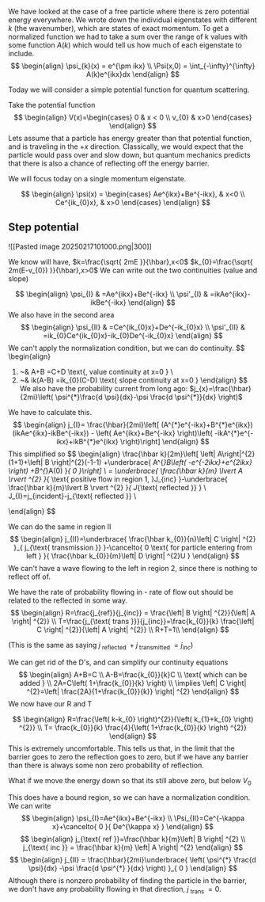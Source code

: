 We have looked at the case of a free particle where there is zero potential energy everywhere. We wrote down the individual eigenstates with different $k$ (the wavenumber), which are states of exact momentum. To get a normalized function we had to take a sum over the range of k values with some function $A(k)$ which would tell us how much of each eigenstate to include.
$$
\begin{align}
\psi_{k}(x) = e^{\pm ikx} \\
\Psi(x,0) = \int_{-\infty}^{\infty} A(k)e^{ikx}dx
\end{align}
$$

Today we will consider a simple potential function for quantum scattering.

Take the potential function
$$
\begin{align}
V(x)=\begin{cases}
0 & x < 0 \\
v_{0}  &  x>0
\end{cases}
\end{align}
$$
Lets assume that a particle has energy greater than that potential function, and is traveling in the $+x$ direction. Classically, we would expect that the particle would pass over and slow down, but quantum mechanics predicts that there is also a chance of reflecting off the energy barrier.

We will focus today on a single momentum eigenstate.

$$
\begin{align}
\psi(x) = \begin{cases}
Ae^{ikx}+Be^{-ikx}, &  x<0 \\
Ce^{ik_{0}x}, & x>0
\end{cases}
\end{align}
$$
## Step potential
![[Pasted image 20250217101000.png|300]]

We know will have, 
$k=\frac{\sqrt{ 2mE }}{\hbar},x<0$
$k_{0}=\frac{\sqrt{ 2m(E-v_{0}) }}{\hbar},x>0$
We can write out the two continuities (value and slope)

$$
\begin{align}
\psi_{I} & =Ae^{ikx}+Be^{-ikx} \\
\psi'_{I} & =ikAe^{ikx}-ikBe^{-ikx}
\end{align}
$$
We also have in the second area
$$
\begin{align}
\psi_{II} & =Ce^{ik_{0}x}+De^{-ik_{0}x} \\
\psi'_{II} & =ik_{0}Ce^{ik_{0}x}-ik_{0}De^{-ik_{0}x}
\end{align}
$$
We can't apply the normalization condition, but we can do continuity.
$$
\begin{align}
1)  ~& A+B =C+D \text{, value continuity at x=0  } \\
2)  ~& ik(A-B) =ik_{0}(C-D) \text{ slope continuity at x=0 }
\end{align}
$$
We also have the probability current from long ago: $j_{x}=\frac{\hbar}{2mi}\left( \psi^{*}\frac{d \psi}{dx}-\psi \frac{d \psi^{*}}{dx} \right)$

We have to calculate this.
$$
\begin{align}
j_{I}= \frac{\hbar}{2mi}\left[ (A^{*}e^{-ikx}+B^{*}e^{ikx})(ikAe^{ikx}-ikBe^{-ikx}) - \left( Ae^{ikx}+Be^{-ikx} \right)\left( -ikA^{*}e^{-ikx}+ikB^{*}e^{ikx} \right)\right]
\end{align}
$$
This simplified so
$$
\begin{align}
 \frac{\hbar k}{2m}\left[ \left| A\right|^{2}(1+1)+\left|   B \right|^{2}(-1-1)  +\underbrace{ A^{*}B\left( -e^{-2ikx}+e^{2ikx} \right) +B^{*}A(0) }_{ 0 }\right]  \\
= \underbrace{ \frac{\hbar k}{m} \lvert A \rvert ^{2}  }_{ \text{ positive flow in region 1,  }J_{inc} }-\underbrace{ \frac{\hbar k}{m}\lvert B \rvert ^{2} }_{ J_{\text{ reflected }} } \\
J_{I}=j_{incident}-j_{\text{ reflected }} \\
  
\end{align}
$$

We can do the same in region II
$$
\begin{align}
j_{II}=\underbrace{ \frac{\hbar k_{0}}{n}\left| C \right| ^{2} }_{ j_{\text{ transmission }} }-\cancelto{ 0 \text{ for particle entering from left } }{ \frac{\hbar k_{0}}{m}\left| D \right| ^{2}U }
\end{align}
$$
We can't have a wave flowing to the left in region 2, since there is nothing to reflect off of.

We have the rate of probability flowing in - rate of flow out should be related to the reflected in some way.
$$
\begin{align}
R=\frac{j_{ref}}{j_{inc}} = \frac{\left| B \right| ^{2}}{\left| A \right| ^{2}} \\
T=\frac{j_{\text{ trans }}}{j_{inc}}=\frac{k_{0}}{k} \frac{\left| C \right| ^{2}}{\left| A \right| ^{2}} \\
R+T=1\\
\end{align}
$$

(This is the same as saying $j_{\text{ reflected }}+j_{\text{ transmitted }}=j_{inc}$)

We can get rid of the D's, and can simplify our continuity equations
$$
\begin{align}
A+B=C \\
A-B=\frac{k_{0}}{k}C \\
\text{ which can be added } \\
2A=C\left( 1+\frac{k_{0}}{k} \right) \\
\implies \left| C \right| ^{2}=\left| \frac{2A}{1+\frac{k_{0}}{k}} \right| ^{2}
\end{align}
$$
We now have our R and T

$$
\begin{align}
R=\frac{\left( k-k_{0} \right)^{2}}{\left( k_{1}+k_{0} \right) ^{2}} \\
T= \frac{k_{0}}{k} \frac{4}{\left( 1+\frac{k_{0}}{k} \right) ^{2}}
\end{align}
$$
This is extremely uncomfortable. This tells us that, in the limit that the barrier goes to zero the reflection goes to zero, but if we have any barrier than there is always some non zero probability of reflection.

What if we move the energy down so that its still above zero, but below $V_{0}$

This does have a bound region, so we can have a normalization condition.
We can write 
$$
\begin{align}
\psi_{I}=Ae^{ikx}+Be^{-ikx} \\
\Psi_{II}=Ce^{-\kappa x}+\cancelto{ 0 }{ De^{\kappa x} }
\end{align}
$$
$$
\begin{align}
j_{\text{ ref }}=\frac{\hbar k}{m}\left| B \right| ^{2} \\
j_{\text{ inc }} = \frac{\hbar k}{m} \left| A \right| ^{2}
\end{align}
$$
$$
\begin{align}
j_{II} = \frac{\hbar}{2mi}\underbrace{ \left( \psi^{*} \frac{d \psi}{dx} -\psi \frac{d \psi^{*} }{dx}  \right)  }_{ 0 }
\end{align}
$$
Although there is nonzero probability of finding the particle in the barrier, we don't have any probability flowing in that direction, 
$j_{\text{ trans }}=0$.

